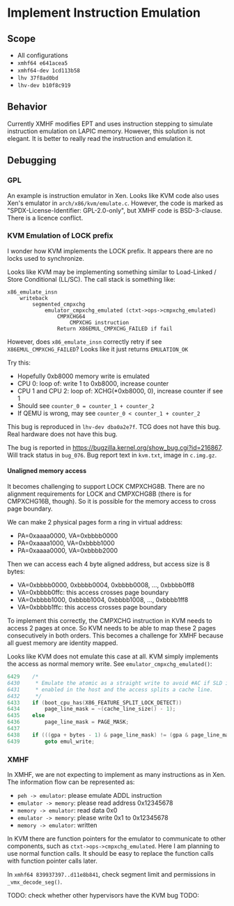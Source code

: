 # Implement Instruction Emulation

## Scope
* All configurations
* `xmhf64 e641acea5`
* `xmhf64-dev 1cd113b58`
* `lhv 37f8ad0bd`
* `lhv-dev b10f8c919`

## Behavior

Currently XMHF modifies EPT and uses instruction stepping to simulate
instruction emulation on LAPIC memory. However, this solution is not elegant.
It is better to really read the instruction and emulation it.

## Debugging

### GPL

An example is instruction emulator in Xen. Looks like KVM code also uses Xen's
emulator in `arch/x86/kvm/emulate.c`. However, the code is marked as
"SPDX-License-Identifier: GPL-2.0-only", but XMHF code is BSD-3-clause. There
is a licence conflict.

### KVM Emulation of LOCK prefix

I wonder how KVM implements the LOCK prefix. It appears there are no locks
used to synchronize.

Looks like KVM may be implementing something similar to
Load-Linked / Store Conditional (LL/SC). The call stack is something like:

```
x86_emulate_insn
	writeback
		segmented_cmpxchg
			emulator_cmpxchg_emulated (ctxt->ops->cmpxchg_emulated)
				CMPXCHG64
					CMPXCHG instruction
				Return X86EMUL_CMPXCHG_FAILED if fail
```

However, does `x86_emulate_insn` correctly retry if see
`X86EMUL_CMPXCHG_FAILED`? Looks like it just returns `EMULATION_OK`

Try this:
* Hopefully 0xb8000 memory write is emulated
* CPU 0: loop of: write 1 to 0xb8000, increase counter
* CPU 1 and CPU 2: loop of: XCHG(*0xb8000, 0), increase counter if see 1
* Should see `counter_0 = counter_1 + counter_2`
* If QEMU is wrong, may see `counter_0 < counter_1 + counter_2`

This bug is reproduced in `lhv-dev dba0a2e7f`. TCG does not have this bug. Real
hardware does not have this bug.

The bug is reported in <https://bugzilla.kernel.org/show_bug.cgi?id=216867>.
Will track status in `bug_076`. Bug report text in `kvm.txt`, image in
`c.img.gz`.

#### Unaligned memory access

It becomes challenging to support LOCK CMPXCHG8B. There are no alignment
requirements for LOCK and CMPXCHG8B (there is for CMPXCHG16B, though). So it
is possible for the memory access to cross page boundary.

We can make 2 physical pages form a ring in virtual address:
* PA=0xaaaa0000, VA=0xbbbb0000
* PA=0xaaaa1000, VA=0xbbbb1000
* PA=0xaaaa0000, VA=0xbbbb2000

Then we can access each 4 byte aligned address, but access size is 8 bytes:
* VA=0xbbbb0000, 0xbbbb0004, 0xbbbb0008, ..., 0xbbbb0ff8
* VA=0xbbbb0ffc: this access crosses page boundary
* VA=0xbbbb1000, 0xbbbb1004, 0xbbbb1008, ..., 0xbbbb1ff8
* VA=0xbbbb1ffc: this access crosses page boundary

To implement this correctly, the CMPXCHG instruction in KVM needs to access 2
pages at once. So KVM needs to be able to map these 2 pages consecutively in
both orders. This becomes a challenge for XMHF because all guest memory are
identity mapped.

Looks like KVM does not emulate this case at all. KVM simply implements the
access as normal memory write. See `emulator_cmpxchg_emulated()`:

```c
6429  	/*
6430  	 * Emulate the atomic as a straight write to avoid #AC if SLD is
6431  	 * enabled in the host and the access splits a cache line.
6432  	 */
6433  	if (boot_cpu_has(X86_FEATURE_SPLIT_LOCK_DETECT))
6434  		page_line_mask = ~(cache_line_size() - 1);
6435  	else
6436  		page_line_mask = PAGE_MASK;
6437  
6438  	if (((gpa + bytes - 1) & page_line_mask) != (gpa & page_line_mask))
6439  		goto emul_write;
```

### XMHF

In XMHF, we are not expecting to implement as many instructions as in Xen.
The information flow can be represented as:
* `peh -> emulator`: please emulate ADDL instruction
* `emulator -> memory`: please read address 0x12345678
* `memory -> emulator`: read data 0x0
* `emulator -> memory`: please write 0x1 to 0x12345678
* `memory -> emulator`: written

In KVM there are function pointers for the emulator to communicate to other
components, such as `ctxt->ops->cmpxchg_emulated`. Here I am planning to use
normal function calls. It should be easy to replace the function calls with
function pointer calls later.

In `xmhf64 839937397..d11e8b841`, check segment limit and permissions in
`_vmx_decode_seg()`.

TODO: check whether other hypervisors have the KVM bug
TODO: 

